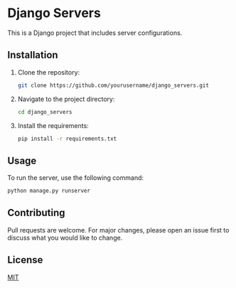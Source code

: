 # Django Servers

This is a Django project that includes server configurations.

## Installation

1. Clone the repository:
    ```sh
    git clone https://github.com/yourusername/django_servers.git
    ```

2. Navigate to the project directory:
    ```sh
    cd django_servers
    ```

3. Install the requirements:
    ```sh
    pip install -r requirements.txt
    ```

## Usage

To run the server, use the following command:

```sh
python manage.py runserver
```

## Contributing

Pull requests are welcome. For major changes, please open an issue first to discuss what you would like to change.

## License

[MIT](https://choosealicense.com/licenses/mit/)
```
